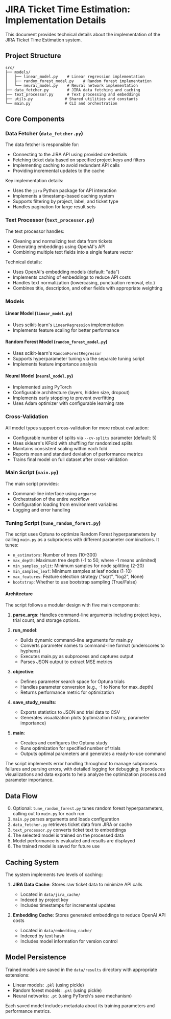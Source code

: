 # JIRA Ticket Time Estimation: Implementation Details

This document provides technical details about the implementation of the JIRA Ticket Time Estimation system.

## Project Structure

```
src/
├── models/
│   ├── linear_model.py    # Linear regression implementation
│   ├── random_forest_model.py    # Random forest implementation
│   └── neural_model.py    # Neural network implementation
├── data_fetcher.py        # JIRA data fetching and caching
├── text_processor.py      # Text processing and embeddings
├── utils.py              # Shared utilities and constants
└── main.py               # CLI and orchestration
```

## Core Components

### Data Fetcher (`data_fetcher.py`)

The data fetcher is responsible for:
- Connecting to the JIRA API using provided credentials
- Fetching ticket data based on specified project keys and filters
- Implementing caching to avoid redundant API calls
- Providing incremental updates to the cache

Key implementation details:
- Uses the `jira` Python package for API interaction
- Implements a timestamp-based caching system
- Supports filtering by project, label, and ticket type
- Handles pagination for large result sets

### Text Processor (`text_processor.py`)

The text processor handles:
- Cleaning and normalizing text data from tickets
- Generating embeddings using OpenAI's API
- Combining multiple text fields into a single feature vector

Technical details:
- Uses OpenAI's embedding models (default: "ada")
- Implements caching of embeddings to reduce API costs
- Handles text normalization (lowercasing, punctuation removal, etc.)
- Combines title, description, and other fields with appropriate weighting

### Models

#### Linear Model (`linear_model.py`)
- Uses scikit-learn's `LinearRegression` implementation
- Implements feature scaling for better performance

#### Random Forest Model (`random_forest_model.py`)
- Uses scikit-learn's `RandomForestRegressor`
- Supports hyperparameter tuning via the separate tuning script
- Implements feature importance analysis

#### Neural Model (`neural_model.py`)
- Implemented using PyTorch
- Configurable architecture (layers, hidden size, dropout)
- Implements early stopping to prevent overfitting
- Uses Adam optimizer with configurable learning rate

### Cross-Validation

All model types support cross-validation for more robust evaluation:
- Configurable number of splits via `--cv-splits` parameter (default: 5)
- Uses sklearn's KFold with shuffling for randomized splits
- Maintains consistent scaling within each fold
- Reports mean and standard deviation of performance metrics
- Trains final model on full dataset after cross-validation

### Main Script (`main.py`)

The main script provides:
- Command-line interface using `argparse`
- Orchestration of the entire workflow
- Configuration loading from environment variables
- Logging and error handling

### Tuning Script (`tune_random_forest.py`)

The script uses Optuna to optimize Random Forest hyperparameters by calling `main.py` as a subprocess with different parameter combinations. It tunes:
- `n_estimators`: Number of trees (10-300)
- `max_depth`: Maximum tree depth (-1 to 50, where -1 means unlimited)
- `min_samples_split`: Minimum samples for node splitting (2-20)
- `min_samples_leaf`: Minimum samples at leaf nodes (1-10)
- `max_features`: Feature selection strategy ("sqrt", "log2", None)
- `bootstrap`: Whether to use bootstrap sampling (True/False)

#### Architecture

The script follows a modular design with five main components:

1. **parse_args**: Handles command-line arguments including project keys, trial count, and storage options.

2. **run_model**: 
   - Builds dynamic command-line arguments for main.py
   - Converts parameter names to command-line format (underscores to hyphens)
   - Executes main.py as subprocess and captures output
   - Parses JSON output to extract MSE metrics

3. **objective**:
   - Defines parameter search space for Optuna trials
   - Handles parameter conversion (e.g., -1 to None for max_depth)
   - Returns performance metric for optimization

4. **save_study_results**:
   - Exports statistics to JSON and trial data to CSV
   - Generates visualization plots (optimization history, parameter importance)

5. **main**:
   - Creates and configures the Optuna study
   - Runs optimization for specified number of trials
   - Outputs optimal parameters and generates a ready-to-use command

The script implements error handling throughout to manage subprocess failures and parsing errors, with detailed logging for debugging. It produces visualizations and data exports to help analyze the optimization process and parameter importance.

## Data Flow

0. Optional: `tune_random_forest.py` tunes random forest hyperparameters, calling out to `main.py` for each run
1. `main.py` parses arguments and loads configuration
2. `data_fetcher.py` retrieves ticket data from JIRA or cache
3. `text_processor.py` converts ticket text to embeddings
4. The selected model is trained on the processed data
5. Model performance is evaluated and results are displayed
6. The trained model is saved for future use

## Caching System

The system implements two levels of caching:
1. **JIRA Data Cache**: Stores raw ticket data to minimize API calls
   - Located in `data/jira_cache/`
   - Indexed by project key
   - Includes timestamps for incremental updates
   
2. **Embedding Cache**: Stores generated embeddings to reduce OpenAI API costs
   - Located in `data/embedding_cache/`
   - Indexed by text hash
   - Includes model information for version control

## Model Persistence

Trained models are saved in the `data/results` directory with appropriate extensions:
- Linear models: `.pkl` (using pickle)
- Random forest models: `.pkl` (using pickle)
- Neural networks: `.pt` (using PyTorch's save mechanism)

Each saved model includes metadata about its training parameters and performance metrics.
